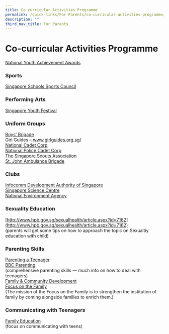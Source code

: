 ```yaml
---
title: Co curricular Activities Programme
permalink: /quick-links/For-Parents/co-curricular-activities-programme/
description: ""
third_nav_title: For Parents
---
```

# Co-curricular Activities Programme

<a href="http://www.nyaa.org/" target="_blank">National Youth Achievement Awards</a>

### Sports

<a href="http://www.schoolsports.sg/" target="_blank">Singapore Schools Sports Council</a>

### Performing Arts

<a href="http://www.singaporeyouthfestival.sg/" target="_blank">Singapore Youth Festival</a>

### Uniform Groups

<a href="http://www.bb.org.sg/" target="_blank">Boys’ Brigade</a>  
Girl Guides – www.girlguides.org.sg/  
<a href="http://www.ncc.org.sg/" target="_blank">National Cadet Corp</a>  
<a href="http://www.npcc.gov.sg/" target="_blank">National Police Cadet Corp</a>    
<a href="http://www.scout.sg/" target="_blank">The Singapore Scouts Association</a>   
<a href="http://www.sjab.org.sg/" target="_blank">St. John Ambulance Brigade</a> 

### Clubs

[Infocomm Development Authority of Singapore](http://www.ida.gov.sg/)  
[Singapore Science Centre](http://www.science.edu.sg/)  
[National Environment Agency](http://www.nea.gov.sg/)

### Sexuality Education

[http://www.hpb.gov.sg/sexualhealth/article.aspx?id=7162](http://www.hpb.gov.sg/sexualhealth/article.aspx?id=7162)  
(parents will get some tips on how to approach the topic on Sexualtiy education with child)

### Parenting Skills

[Parenting a Teenager](http://www.parentingateenager.net/)  
[BBC Parenting](http://www.bbc.co.uk/parenting/your_kids/teen_index.shtml)  
(comprehensive parenting skills — much info on how to deal with teenagers)  
[Family & Community Development](http://fcd.ecitizen.gov.sg/PopularTopics/EducationalMaterials)  
[Focus on the Family](http://www.family.org.sg/)  
(The mission of the Focus on the Family is to strengthen the institution of family by coming alongside families to enrich them.)

### Communicating with Teenagers

<a href="http://life.familyeducation.com/teen/communication/34406" target="_blank">Family Education</a>   
(focus on communicating with teens)